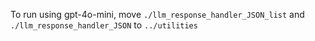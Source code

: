 To run using gpt-4o-mini, move `./llm_response_handler_JSON_list` and `./llm_response_handler_JSON` to `../utilities`